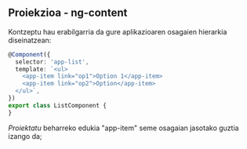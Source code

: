 ## Proiekzioa - ng-content

Kontzeptu hau erabilgarria da gure aplikazioaren osagaien hierarkia diseinatzean:

```typescript
@Component({
  selector: 'app-list',
  template: `<ul>
    <app-item link="op1">Option 1</app-item>
    <app-item link="op2">Option</app-item>
  </ul>`,
})
export class ListComponent {
}
```
_Proiektatu_ beharreko edukia "app-item" seme osagaian jasotako guztia izango da;


